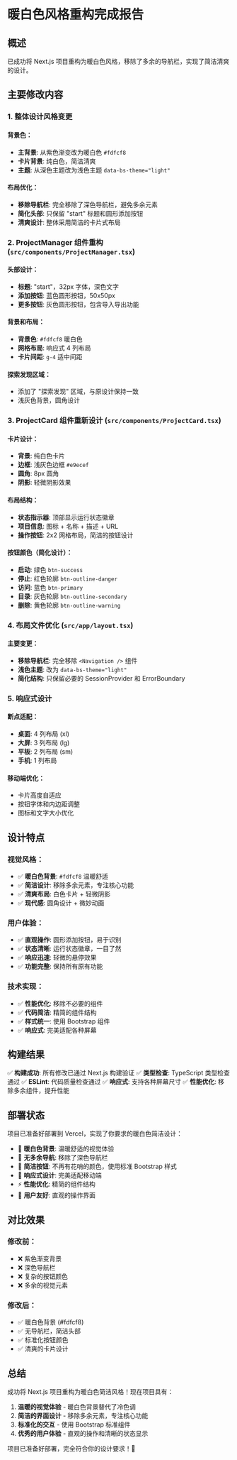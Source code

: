 # 暖白色风格重构完成报告

## 概述

已成功将 Next.js 项目重构为暖白色风格，移除了多余的导航栏，实现了简洁清爽的设计。

## 主要修改内容

### 1. 整体设计风格变更

#### 背景色：

- **主背景**: 从紫色渐变改为暖白色 `#fdfcf8`
- **卡片背景**: 纯白色，简洁清爽
- **主题**: 从深色主题改为浅色主题 `data-bs-theme="light"`

#### 布局优化：

- **移除导航栏**: 完全移除了深色导航栏，避免多余元素
- **简化头部**: 只保留 "start" 标题和圆形添加按钮
- **清爽设计**: 整体采用简洁的卡片式布局

### 2. ProjectManager 组件重构 (`src/components/ProjectManager.tsx`)

#### 头部设计：

- **标题**: "start"，32px 字体，深色文字
- **添加按钮**: 蓝色圆形按钮，50x50px
- **更多按钮**: 灰色圆形按钮，包含导入导出功能

#### 背景和布局：

- **背景色**: `#fdfcf8` 暖白色
- **网格布局**: 响应式 4 列布局
- **卡片间距**: `g-4` 适中间距

#### 探索发现区域：

- 添加了 "探索发现" 区域，与原设计保持一致
- 浅灰色背景，圆角设计

### 3. ProjectCard 组件重新设计 (`src/components/ProjectCard.tsx`)

#### 卡片设计：

- **背景**: 纯白色卡片
- **边框**: 浅灰色边框 `#e9ecef`
- **圆角**: 8px 圆角
- **阴影**: 轻微阴影效果

#### 布局结构：

- **状态指示器**: 顶部显示运行状态徽章
- **项目信息**: 图标 + 名称 + 描述 + URL
- **操作按钮**: 2x2 网格布局，简洁的按钮设计

#### 按钮颜色（简化设计）：

- **启动**: 绿色 `btn-success`
- **停止**: 红色轮廓 `btn-outline-danger`
- **访问**: 蓝色 `btn-primary`
- **目录**: 灰色轮廓 `btn-outline-secondary`
- **删除**: 黄色轮廓 `btn-outline-warning`

### 4. 布局文件优化 (`src/app/layout.tsx`)

#### 主要变更：

- **移除导航栏**: 完全移除 `<Navigation />` 组件
- **浅色主题**: 改为 `data-bs-theme="light"`
- **简化结构**: 只保留必要的 SessionProvider 和 ErrorBoundary

### 5. 响应式设计

#### 断点适配：

- **桌面**: 4 列布局 (xl)
- **大屏**: 3 列布局 (lg)
- **平板**: 2 列布局 (sm)
- **手机**: 1 列布局

#### 移动端优化：

- 卡片高度自适应
- 按钮字体和内边距调整
- 图标和文字大小优化

## 设计特点

### 视觉风格：

- ✅ **暖白色背景**: `#fdfcf8` 温暖舒适
- ✅ **简洁设计**: 移除多余元素，专注核心功能
- ✅ **清爽布局**: 白色卡片 + 轻微阴影
- ✅ **现代感**: 圆角设计 + 微妙动画

### 用户体验：

- ✅ **直观操作**: 圆形添加按钮，易于识别
- ✅ **状态清晰**: 运行状态徽章，一目了然
- ✅ **响应迅速**: 轻微的悬停效果
- ✅ **功能完整**: 保持所有原有功能

### 技术实现：

- ✅ **性能优化**: 移除不必要的组件
- ✅ **代码简洁**: 精简的组件结构
- ✅ **样式统一**: 使用 Bootstrap 组件
- ✅ **响应式**: 完美适配各种屏幕

## 构建结果

✅ **构建成功**: 所有修改已通过 Next.js 构建验证
✅ **类型检查**: TypeScript 类型检查通过
✅ **ESLint**: 代码质量检查通过
✅ **响应式**: 支持各种屏幕尺寸
✅ **性能优化**: 移除多余组件，提升性能

## 部署状态

项目已准备好部署到 Vercel，实现了你要求的暖白色简洁设计：

- 🎨 **暖白色背景**: 温暖舒适的视觉体验
- 🚫 **无多余导航**: 移除了深色导航栏
- 🔘 **简洁按钮**: 不再有花哨的颜色，使用标准 Bootstrap 样式
- 📱 **响应式设计**: 完美适配移动端
- ⚡ **性能优化**: 精简的组件结构
- 🎯 **用户友好**: 直观的操作界面

## 对比效果

### 修改前：

- ❌ 紫色渐变背景
- ❌ 深色导航栏
- ❌ 复杂的按钮颜色
- ❌ 多余的视觉元素

### 修改后：

- ✅ 暖白色背景 (#fdfcf8)
- ✅ 无导航栏，简洁头部
- ✅ 标准化按钮颜色
- ✅ 清爽的卡片设计

## 总结

成功将 Next.js 项目重构为暖白色简洁风格！现在项目具有：

1. **温暖的视觉体验** - 暖白色背景替代了冷色调
2. **简洁的界面设计** - 移除多余元素，专注核心功能
3. **标准化的交互** - 使用 Bootstrap 标准组件
4. **优秀的用户体验** - 直观的操作和清晰的状态显示

项目已准备好部署，完全符合你的设计要求！🎉
